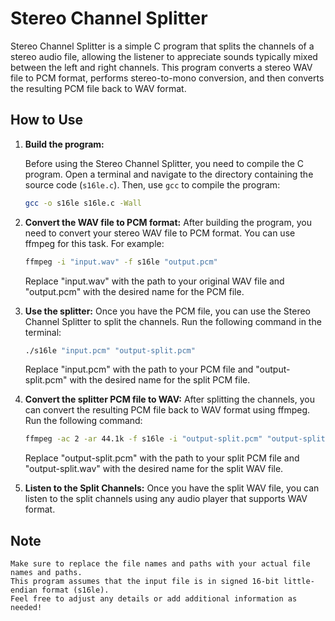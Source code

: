 # Stereo Channel Splitter

Stereo Channel Splitter is a simple C program that splits the channels of a stereo audio file, allowing the listener to appreciate sounds typically mixed between the left and right channels. This program converts a stereo WAV file to PCM format, performs stereo-to-mono conversion, and then converts the resulting PCM file back to WAV format.

## How to Use

1. **Build the program:**

   Before using the Stereo Channel Splitter, you need to compile the C program. Open a terminal and navigate to the directory containing the source code (`s16le.c`). Then, use `gcc` to compile the program:

   ```bash
   gcc -o s16le s16le.c -Wall
   ```

2. **Convert the WAV file to PCM format:**
    After building the program, you need to convert your stereo WAV file to PCM format. You can use ffmpeg for this task. For example:
    ```bash
    ffmpeg -i "input.wav" -f s16le "output.pcm"
    ```
    Replace "input.wav" with the path to your original WAV file and "output.pcm" with the desired name for the PCM file.

3. **Use the splitter:**
    Once you have the PCM file, you can use the Stereo Channel Splitter to split the channels. Run the following command in the terminal:
    ```bash
    ./s16le "input.pcm" "output-split.pcm"
    ```
    Replace "input.pcm" with the path to your PCM file and "output-split.pcm" with the desired name for the split PCM file.

4. **Convert the splitter PCM file to WAV:**
    After splitting the channels, you can convert the resulting PCM file back to WAV format using ffmpeg. Run the following command:
    ```bash
    ffmpeg -ac 2 -ar 44.1k -f s16le -i "output-split.pcm" "output-split.wav"
    ```
    Replace "output-split.pcm" with the path to your split PCM file and "output-split.wav" with the desired name for the split WAV file.

5. **Listen to the Split Channels:**
    Once you have the split WAV file, you can listen to the split channels using any audio player that supports WAV format.

## Note

    Make sure to replace the file names and paths with your actual file names and paths.
    This program assumes that the input file is in signed 16-bit little-endian format (s16le).
    Feel free to adjust any details or add additional information as needed!
